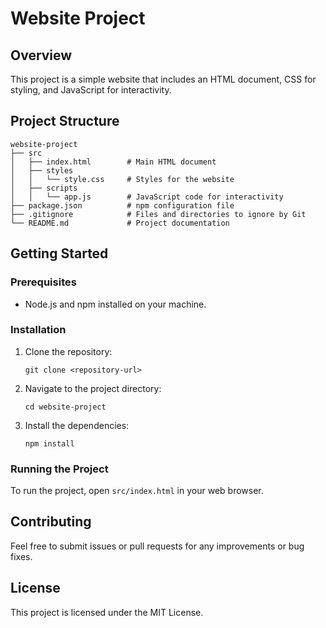 # Website Project

## Overview
This project is a simple website that includes an HTML document, CSS for styling, and JavaScript for interactivity. 

## Project Structure
```
website-project
├── src
│   ├── index.html        # Main HTML document
│   ├── styles
│   │   └── style.css     # Styles for the website
│   ├── scripts
│   │   └── app.js        # JavaScript code for interactivity
├── package.json          # npm configuration file
├── .gitignore            # Files and directories to ignore by Git
└── README.md             # Project documentation
```

## Getting Started

### Prerequisites
- Node.js and npm installed on your machine.

### Installation
1. Clone the repository:
   ```
   git clone <repository-url>
   ```
2. Navigate to the project directory:
   ```
   cd website-project
   ```
3. Install the dependencies:
   ```
   npm install
   ```

### Running the Project
To run the project, open `src/index.html` in your web browser.

## Contributing
Feel free to submit issues or pull requests for any improvements or bug fixes.

## License
This project is licensed under the MIT License.
